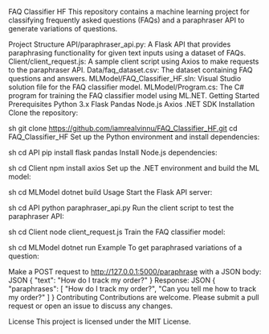 FAQ Classifier HF
This repository contains a machine learning project for classifying frequently asked questions (FAQs) and a paraphraser API to generate variations of questions.

Project Structure
API/paraphraser_api.py: A Flask API that provides paraphrasing functionality for given text inputs using a dataset of FAQs.
Client/client_request.js: A sample client script using Axios to make requests to the paraphraser API.
Data/faq_dataset.csv: The dataset containing FAQ questions and answers.
MLModel/FAQ_Classifier_HF.sln: Visual Studio solution file for the FAQ classifier model.
MLModel/Program.cs: The C# program for training the FAQ classifier model using ML.NET.
Getting Started
Prerequisites
Python 3.x
Flask
Pandas
Node.js
Axios
.NET SDK
Installation
Clone the repository:

sh
git clone https://github.com/iamrealvinnu/FAQ_Classifier_HF.git
cd FAQ_Classifier_HF
Set up the Python environment and install dependencies:

sh
cd API
pip install flask pandas
Install Node.js dependencies:

sh
cd Client
npm install axios
Set up the .NET environment and build the ML model:

sh
cd MLModel
dotnet build
Usage
Start the Flask API server:

sh
cd API
python paraphraser_api.py
Run the client script to test the paraphraser API:

sh
cd Client
node client_request.js
Train the FAQ classifier model:

sh
cd MLModel
dotnet run
Example
To get paraphrased variations of a question:

Make a POST request to http://127.0.0.1:5000/paraphrase with a JSON body:
JSON
{
  "text": "How do I track my order?"
}
Response:
JSON
{
  "paraphrases": [
    "How do I track my order?",
    "Can you tell me how to track my order?"
  ]
}
Contributing
Contributions are welcome. Please submit a pull request or open an issue to discuss any changes.

License
This project is licensed under the MIT License.
